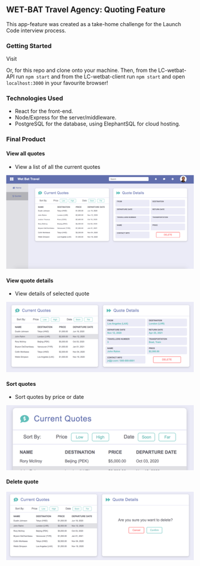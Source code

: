 ## WET-BAT Travel Agency: Quoting Feature

This app-feature was created as a take-home challenge for the Launch Code interview process.

### Getting Started

Visit 

Or, for this repo and clone onto your machine. Then, from the LC-wetbat-API run `npm start` and from the LC-wetbat-client run `npm start` and open `localhost:3000` in your favourite browser!

### Technologies Used

* React for the front-end.
* Node/Express for the server/middleware.
* PostgreSQL for the database, using ElephantSQL for cloud hosting.

### Final Product

#### View all quotes

* View a list of all the current quotes

![screenshot of quotes list](https://github.com/mgibby91/LC-takehome/blob/master/screenshots/WB-quotes-list.png?raw=true)

#### View quote details

* View details of selected quote

![screenshot of quote details](https://github.com/mgibby91/LC-takehome/blob/master/screenshots/WB-quotes-view.png?raw=true)

#### Sort quotes

* Sort quotes by price or date

![screenshot of sorting quotes](https://github.com/mgibby91/LC-takehome/blob/master/screenshots/WB-quotes-sort.png?raw=true)

#### Delete quote

![screenshot of deleting quote](https://github.com/mgibby91/LC-takehome/blob/master/screenshots/WB-quotes-delete.png?raw=true)